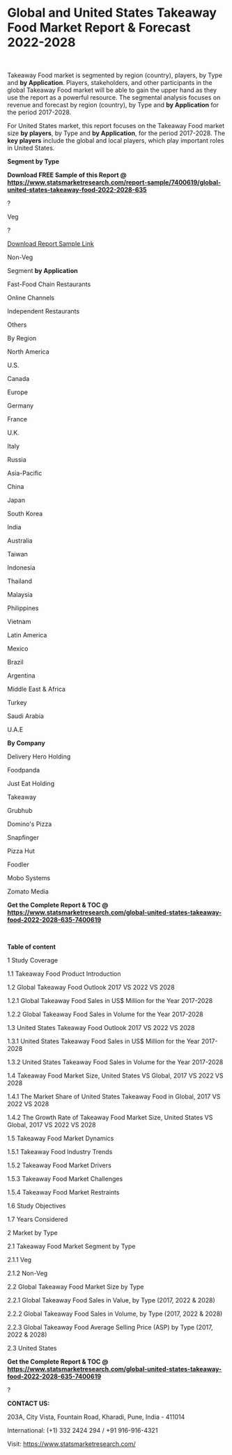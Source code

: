 <h1>Global and United States Takeaway Food Market Report & Forecast 2022-2028</h1><br/><p>Takeaway Food market is segmented by region (country), players, by Type and <strong>by Application</strong>. Players, stakeholders, and other participants in the global Takeaway Food market will be able to gain the upper hand as they use the report as a powerful resource. The segmental analysis focuses on revenue and forecast by region (country), by Type and <strong>by Application</strong> for the period 2017-2028.</p>
 
 
 
 <p>For United States market, this report focuses on the Takeaway Food market size <strong>by players</strong>, by Type and <strong>by Application</strong>, for the period 2017-2028. The <strong>key players</strong> include the global and local players, which play important roles in United States.</p>
 
 
 
 <p><strong>Segment by Type</strong></p>
 
 
 
 <div><b>Download FREE Sample of this Report @ <a href="https://www.statsmarketresearch.com/download-free-sample/7400619/global-united-states-takeaway-food-2022-2028-635">https://www.statsmarketresearch.com/report-sample/7400619/global-united-states-takeaway-food-2022-2028-635</a></b></div>
 
 
 
 <p>? </p>
 
 
 
 <p>Veg</p>
 
 
 
 <p>? </p>
 
 
 
 <p><a href="https://www.statsmarketresearch.com/download-free-sample/7400619/global-united-states-takeaway-food-2022-2028-635">Download Report Sample Link</a></p>
 
 
 
 <p>Non-Veg</p>
 
 
 
 <p>Segment <strong>by Application</strong></p>
 
 
 
 <p>Fast-Food Chain Restaurants</p>
 
 
 
 <p>Online Channels</p>
 
 
 
 <p>Independent Restaurants</p>
 
 
 
 <p>Others</p>
 
 
 
 <p>By Region</p>
 
 
 
 <p>North America</p>
 
 
 
 <p>U.S.</p>
 
 
 
 <p>Canada</p>
 
 
 
 <p>Europe</p>
 
 
 
 <p>Germany</p>
 
 
 
 <p>France</p>
 
 
 
 <p>U.K.</p>
 
 
 
 <p>Italy</p>
 
 
 
 <p>Russia</p>
 
 
 
 <p>Asia-Pacific</p>
 
 
 
 <p>China</p>
 
 
 
 <p>Japan</p>
 
 
 
 <p>South Korea</p>
 
 
 
 <p>India</p>
 
 
 
 <p>Australia</p>
 
 
 
 <p>Taiwan</p>
 
 
 
 <p>Indonesia</p>
 
 
 
 <p>Thailand</p>
 
 
 
 <p>Malaysia</p>
 
 
 
 <p>Philippines</p>
 
 
 
 <p>Vietnam</p>
 
 
 
 <p>Latin America</p>
 
 
 
 <p>Mexico</p>
 
 
 
 <p>Brazil</p>
 
 
 
 <p>Argentina</p>
 
 
 
 <p>Middle East & Africa</p>
 
 
 
 <p>Turkey</p>
 
 
 
 <p>Saudi Arabia</p>
 
 
 
 <p>U.A.E</p>
 
 
 
 <p><strong>By Company</strong></p>
 
 
 
 <p>Delivery Hero Holding</p>
 
 
 
 <p>Foodpanda</p>
 
 
 
 <p>Just Eat Holding</p>
 
 
 
 <p>Takeaway</p>
 
 
 
 <p>Grubhub</p>
 
 
 
 <p>Domino&#39;s Pizza</p>
 
 
 
 <p>Snapfinger</p>
 
 
 
 <p>Pizza Hut</p>
 
 
 
 <p>Foodler</p>
 
 
 
 <p>Mobo Systems</p>
 
 
 
 <p>Zomato Media</p>
 
 
 
 <div><b>Get the Complete Report & TOC @ <a href="https://www.statsmarketresearch.com/global-united-states-takeaway-food-2022-2028-635-7400619">https://www.statsmarketresearch.com/global-united-states-takeaway-food-2022-2028-635-7400619</a></b></div>
 
 
 
 <p><br />
 
 <b>Table of content</b></p>
 
 
 
 <p>1 Study Coverage<br />
 
 1.1 Takeaway Food Product Introduction<br />
 
 1.2 Global Takeaway Food Outlook 2017 VS 2022 VS 2028<br />
 
 1.2.1 Global Takeaway Food Sales in US$ Million for the Year 2017-2028<br />
 
 1.2.2 Global Takeaway Food Sales in Volume for the Year 2017-2028<br />
 
 1.3 United States Takeaway Food Outlook 2017 VS 2022 VS 2028<br />
 
 1.3.1 United States Takeaway Food Sales in US$ Million for the Year 2017-2028<br />
 
 1.3.2 United States Takeaway Food Sales in Volume for the Year 2017-2028<br />
 
 1.4 Takeaway Food Market Size, United States VS Global, 2017 VS 2022 VS 2028<br />
 
 1.4.1 The Market Share of United States Takeaway Food in Global, 2017 VS 2022 VS 2028<br />
 
 1.4.2 The Growth Rate of Takeaway Food Market Size, United States VS Global, 2017 VS 2022 VS 2028<br />
 
 1.5 Takeaway Food Market Dynamics<br />
 
 1.5.1 Takeaway Food Industry Trends<br />
 
 1.5.2 Takeaway Food Market Drivers<br />
 
 1.5.3 Takeaway Food Market Challenges<br />
 
 1.5.4 Takeaway Food Market Restraints<br />
 
 1.6 Study Objectives<br />
 
 1.7 Years Considered<br />
 
 2 Market by Type<br />
 
 2.1 Takeaway Food Market Segment by Type<br />
 
 2.1.1 Veg<br />
 
 2.1.2 Non-Veg<br />
 
 2.2 Global Takeaway Food Market Size by Type<br />
 
 2.2.1 Global Takeaway Food Sales in Value, by Type (2017, 2022 & 2028)<br />
 
 2.2.2 Global Takeaway Food Sales in Volume, by Type (2017, 2022 & 2028)<br />
 
 2.2.3 Global Takeaway Food Average Selling Price (ASP) by Type (2017, 2022 & 2028)<br />
 
 2.3 United States</p>
 
 
 
 <div><b>Get the Complete Report & TOC @ <a href="https://www.statsmarketresearch.com/global-united-states-takeaway-food-2022-2028-635-7400619">https://www.statsmarketresearch.com/global-united-states-takeaway-food-2022-2028-635-7400619</a></b></div>
 
 
 
 <p>? </p>
 
 
 
 <p><b>CONTACT US:</b><br />
 
 203A, City Vista, Fountain Road, Kharadi, Pune, India - 411014<br />
 
 International: (+1) 332 2424 294 / +91 916-916-4321<br />
 
 Visit: <a href="https://www.statsmarketresearch.com/">https://www.statsmarketresearch.com/</a></p>